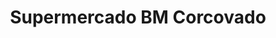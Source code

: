 ---
title: "Supermercado BM Corcovado"
url: /puerto-jimenez/supermercado-bm-corcovado/
shop: Supermarkt
---